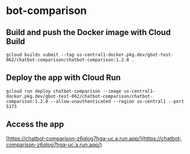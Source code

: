 # bot-comparison

## Build and push the Docker image with Cloud Build

```
gcloud builds submit --tag us-central1-docker.pkg.dev/gbot-test-062/chatbot-comparison/chatbot-comparison:1.2.0 .
```

## Deploy the app with Cloud Run

```
gcloud run deploy chatbot-comparison --image us-central1-docker.pkg.dev/gbot-test-062/chatbot-comparison/chatbot-comparison:1.2.0 --allow-unauthenticated --region us-central1 --port 5173
```

## Access the app

[https://chatbot-comparison-z6qlog7hga-uc.a.run.app/](https://chatbot-comparison-z6qlog7hga-uc.a.run.app/)
